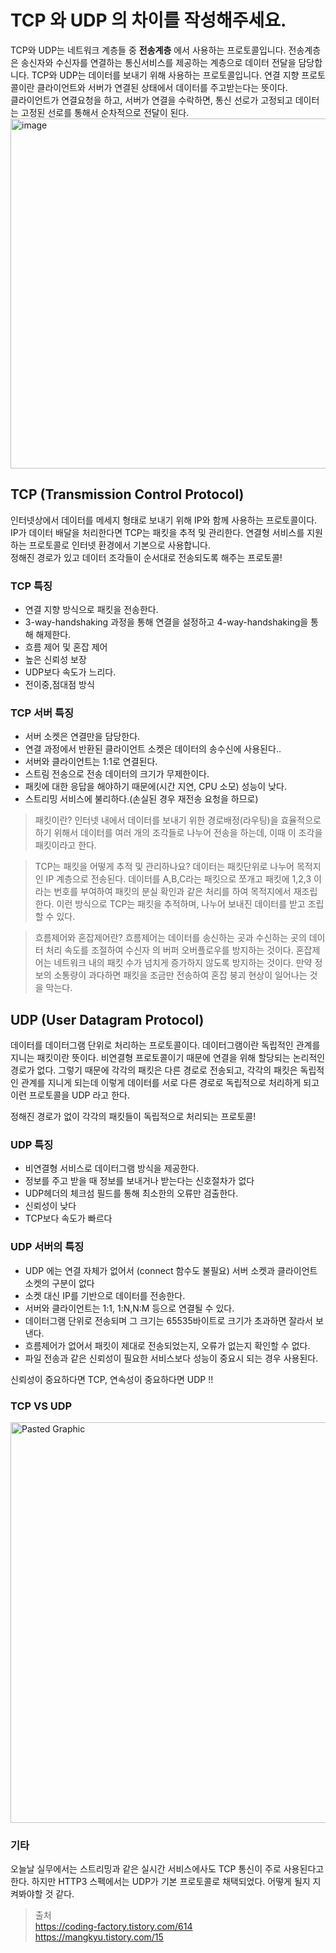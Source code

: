 # TCP 와 UDP 의 차이를 작성해주세요.

TCP와 UDP는 네트워크 계층들 중 **전송계층** 에서 사용하는 프로토콜입니다. 전송계층은 송신자와 수신자를 연결하는 통신서비스를 제공하는 계층으로 데이터 전달을 담당합니다. TCP와 UDP는 데이터를 보내기 위해 사용하는 프로토콜입니다. 연결 지향 프로토콜이란 클라이언트와 서버가 연결된 상태에서 데이터를 주고받는다는 뜻이다.</br>
클라이언트가 연결요청을 하고, 서버가 연결을 수락하면, 통신 선로가 고정되고 데이터는 고정된 선로를 통해서 순차적으로 전달이 된다. 
<img width="560" alt="image" src="https://github.com/soyeong125/wanted-pre-onboarding-challenge-be-task-July/assets/57309311/3b3ae5ff-8083-4135-8b59-930946fc0407">

## TCP (Transmission Control Protocol)
인터넷상에서 데이터를 메세지 형태로 보내기 위해 IP와 함께 사용하는 프로토콜이다. IP가 데이터 배달을 처리한다면 TCP는 패킷을 추적 및 관리한다. 연결형 서비스를 지원하는 프로토콜로 인터넷 환경에서 기본으로 사용합니다.
</br>
정해진 경로가 있고 데이터 조각들이 순서대로 전송되도록 해주는 프로토콜!

### TCP 특징
- 연결 지향 방식으로 패킷을 전송한다.
- 3-way-handshaking 과정을 통해 연결을 설정하고 4-way-handshaking을 통해 해제한다.
- 흐름 제어 및 혼잡 제어
- 높은 신뢰성 보장
- UDP보다 속도가 느리다.
- 전이중,점대점 방식

### TCP 서버 특징
- 서버 소켓은 연결만을 담당한다.
- 연결 과정에서 반환된 클라이언트 소켓은 데이터의 송수신에 사용된다..
- 서버와 클라이언트는 1:1로 연결된다.
- 스트림 전송으로 전송 데이터의 크기가 무제한이다.
- 패킷에 대한 응답을 해야하기 때문에(시간 지연, CPU 소모) 성능이 낮다.
- 스트리밍 서비스에 불리하다.(손실된 경우 재전송 요청을 하므로)

> 패킷이란?
> 인터넷 내에서 데이터를 보내기 위한 경로배정(라우팅)을 효율적으로 하기 위해서 데이터를 여러 개의 조각들로 나누어 전송을 하는데, 이때 이 조각을 패킷이라고 한다.

> TCP는 패킷을 어떻게 추적 및 관리하나요?
> 데이터는 패킷단위로 나누어 목적지인 IP 계층으로 전송된다. 데이터를 A,B,C라는 패킷으로 쪼개고 패킷에 1,2,3 이라는 번호를 부여하여 패킷의 분실 확인과 같은 처리를 하여 목적지에서 재조립한다. 이런 방식으로 TCP는 패킷을 추적하며, 나누어 보내진 데이터를 받고 조립할 수 있다.

> 흐름제어와 혼잡제어란?
> 흐름제어는 데이터를 송신하는 곳과 수신하는 곳의 데이터 처리 속도를 조절하여 수신자
> 의 버퍼 오버플로우를 방지하는 것이다.
> 혼잡제어는 네트워크 내의 패킷 수가 넘치게 증가하지 않도록 방지하는 것이다. 만약 정보의 소통량이 과다하면 패킷을 조금만 전송하여 혼잡 붕괴 현상이 일어나는 것을 막는다.

## UDP (User Datagram Protocol)
데이터를 데이터그램 단위로 처리하는 프로토콜이다. 데이터그램이란 독립적인 관계를 지니는 패킷이란 뜻이다. 비연결형 프로토콜이기 때문에 연결을 위해 할당되는 논리적인 경로가 없다. 그렇기 때문에 각각의 패킷은 다른 경로로 전송되고, 각각의 패킷은 독립적인 관계를 지니게 되는데 이렇게 데이터를 서로 다른 경로로 독립적으로 처리하게 되고 이런 프로토콜을 UDP 라고 한다.

정해진 경로가 없이 각각의 패킷들이 독립적으로 처리되는 프로토콜!

### UDP 특징
- 비연결형 서비스로 데이터그램 방식을 제공한다.
- 정보를 주고 받을 때 정보를 보내거나 받는다는 신호절차가 없다
- UDP헤더의 체크섬 필드를 통해 최소한의 오류만 검출한다.
- 신뢰성이 낮다
- TCP보다 속도가 빠르다

### UDP 서버의 특징
- UDP 에는 연결 자체가 없어서 (connect 함수도 불필요) 서버 소켓과 클라이언트 소켓의 구분이 없다
- 소켓 대신 IP를 기반으로 데이터를 전송한다.
- 서버와 클라이언트는 1:1, 1:N,N:M 등으로 연결될 수 있다.
- 데이터그램 단위로 전송되며 그 크기는 65535바이트로 크기가 초과하면 잘라서 보낸다.
- 흐름제어가 없어서 패킷이 제대로 전송되었는지, 오류가 없는지 확인할 수 없다.
- 파일 전송과 같은 신뢰성이 필요한 서비스보다 성능이 중요시 되는 경우 사용된다.

신뢰성이 중요하다면 TCP, 연속성이 중요하다면 UDP !!


### TCP VS UDP
<img width="641" alt="Pasted Graphic" src="https://github.com/soyeong125/wanted-pre-onboarding-challenge-be-task-July/assets/57309311/21675bb6-7d53-4603-97f6-3853a81f049d">

### 기타
오늘날 실무에서는 스트리밍과 같은 실시간 서비스에사도 TCP 통신이 주로 사용된다고 한다. 하지만 HTTP3 스펙에서는 UDP가 기본 프로토콜로 채택되었다. 어떻게 될지 지켜봐야할 것 같다.

> 출처 </br> https://coding-factory.tistory.com/614 </br> https://mangkyu.tistory.com/15
